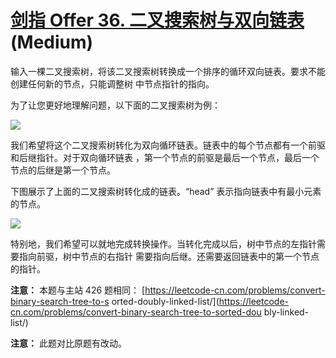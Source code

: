 # [剑指 Offer 36. 二叉搜索树与双向链表][link] (Medium)

[link]: https://leetcode.cn/problems/er-cha-sou-suo-shu-yu-shuang-xiang-lian-biao-lcof/

输入一棵二叉搜索树，将该二叉搜索树转换成一个排序的循环双向链表。要求不能创建任何新的节点，只能调整树
中节点指针的指向。

为了让您更好地理解问题，以下面的二叉搜索树为例：

![](https://assets.leetcode.com/uploads/2018/10/12/bstdlloriginalbst.png)

我们希望将这个二叉搜索树转化为双向循环链表。链表中的每个节点都有一个前驱和后继指针。对于双向循环链表
，第一个节点的前驱是最后一个节点，最后一个节点的后继是第一个节点。

下图展示了上面的二叉搜索树转化成的链表。“head” 表示指向链表中有最小元素的节点。

![](https://assets.leetcode.com/uploads/2018/10/12/bstdllreturndll.png)

特别地，我们希望可以就地完成转换操作。当转化完成以后，树中节点的左指针需要指向前驱，树中节点的右指针
需要指向后继。还需要返回链表中的第一个节点的指针。

**注意：** 本题与主站 426 题相同： [https://leetcode-cn.com/problems/convert-binary-search-tree-to-s
orted-doubly-linked-list/](https://leetcode-cn.com/problems/convert-binary-search-tree-to-sorted-dou
bly-linked-list/)

**注意：** 此题对比原题有改动。
